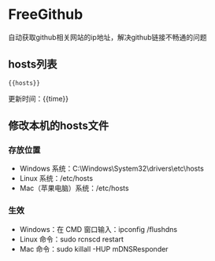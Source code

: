 # FreeGithub
自动获取github相关网站的ip地址，解决github链接不畅通的问题

## hosts列表
```base
{{hosts}}
```

更新时间：{{time}}

## 修改本机的hosts文件
### 存放位置
* Windows 系统：C:\Windows\System32\drivers\etc\hosts
* Linux 系统：/etc/hosts
* Mac（苹果电脑）系统：/etc/hosts

### 生效
* Windows：在 CMD 窗口输入：ipconfig /flushdns
* Linux 命令：sudo rcnscd restart
* Mac 命令：sudo killall -HUP mDNSResponder